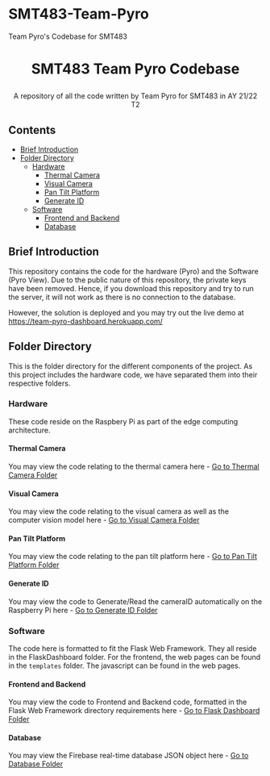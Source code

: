 # SMT483-Team-Pyro
Team Pyro's Codebase for SMT483
# <p align="center">SMT483 Team Pyro Codebase</p>

<p align="center">A repository of all the code written by Team Pyro for SMT483 in AY 21/22 T2</p>

## Contents
  * [Brief Introduction](#brief-introduction)
  * [Folder Directory](#folder-directory)
    * [Hardware](#hardware)
        * [Thermal Camera](#thermal-camera)
        * [Visual Camera](#visual-camera)
        * [Pan Tilt Platform](#pan-tilt-platform)
        * [Generate ID](#generate-id)
    * [Software](#software)
        * [Frontend and Backend](#frontend-and-backend)
        * [Database](#database)

## Brief Introduction
This repository contains the code for the hardware (Pyro) and the Software (Pyro View). Due to the public nature of this repository, the private keys have been removed. Hence, if you download this repository and try to run the server, it will not work as there is no connection to the database. 

However, the solution is deployed and you may try out the live demo at https://team-pyro-dashboard.herokuapp.com/

## Folder Directory
This is the folder directory for the different components of the project. As this project includes the hardware code, we have separated them into their respective folders. 

### Hardware
These code reside on the Raspbery Pi as part of the edge computing architecture.

#### Thermal Camera
You may view the code relating to the thermal camera here - [Go to Thermal Camera Folder](ThermalCamera)

#### Visual Camera
You may view the code relating to the visual camera as well as the computer vision model here - [Go to Visual Camera Folder](CompVision)

#### Pan Tilt Platform
You may view the code relating to the pan tilt platform here - [Go to Pan Tilt Platform Folder](ServoController)

#### Generate ID
You may view the code to Generate/Read the cameraID automatically on the Raspberry Pi here - [Go to Generate ID Folder](GenerateID)

### Software
The code here is formatted to fit the Flask Web Framework. They all reside in the FlaskDashboard folder. For the frontend, the web pages can be found in the `templates` folder. The javascript can be found in the web pages.

#### Frontend and Backend
You may view the code to Frontend and Backend code, formatted in the Flask Web Framework directory requirements here - [Go to Flask Dashboard Folder](FlaskDashboard)

#### Database
You may view the Firebase real-time database JSON object here - [Go to Database Folder](Firebase)